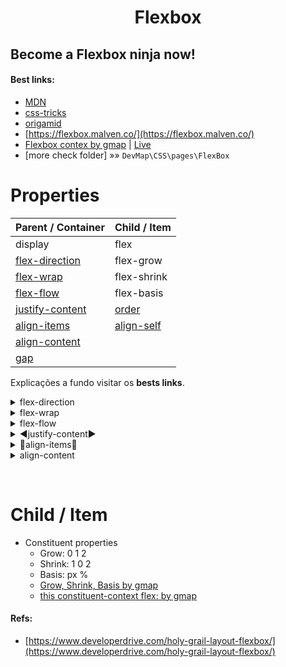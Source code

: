 <h1 align="center">Flexbox
</h1>

## Become a **Flexbox ninja** now!

#### Best links:

- [MDN](https://developer.mozilla.org/en-US/docs/Learn/CSS/CSS_layout/Flexbox)
- [css-tricks](https://css-tricks.com/snippets/css/a-guide-to-flexbox/)
- [origamid](https://origamid.com/projetos/flexbox-guia-completo/)
- [https://flexbox.malven.co/](https://flexbox.malven.co/)
- [Flexbox contex by gmap](./by_gmap/flexbox_contex.html) | [Live](https://geraldotech.github.io/DevMap/CSS/pages/Flexbox/by_gmap/flexbox_contex.html)
- [more check folder] »» `DevMap\CSS\pages\FlexBox`

# Properties

| Parent / Container                                      | Child / Item                                                              |
| ------------------------------------------------------- | ------------------------------------------------------------------------- |
| display                                                 | flex                                                                      |
| [flex-direction](#flexdire)                             | flex-grow                                                                 |
| [flex-wrap](#flexwrap)                                  | flex-shrink                                                               |
| [flex-flow](#flexflow)                                  | flex-basis                                                                |
| [justify-content](#justifycontent)                      | [order](https://developer.mozilla.org/en-US/docs/Web/CSS/order)           |
| [align-items](#alignitems)                              | [align-self](https://developer.mozilla.org/en-US/docs/Web/CSS/align-self) |
| [align-content](#aligncontent)                          |                                                                           |
| [gap](https://css-tricks.com/almanac/properties/g/gap/) |                                                                           |

Explicações a fundo visitar os **bests links**.

<details>
<summary> <a id="flexdire">flex-direction</a></summary>
<a href="https://developer.mozilla.org/en-US/docs/Web/CSS/CSS_flexible_box_layout/Basic_concepts_of_flexbox" target="_blank">Axis</a>
<ol>
<li>row ➡️default</li>
<li>row-reverse</li>
<li>column</li>
<li>column-reverse</li>
</ol>
</details>
<details>
<summary> <a id="flexwrap">flex-wrap</a></summary>
<p><strong>Considerar que:</strong>

wrap with width fixed: e.g `width: 800px` o wrap obviamente dont work por causa da largura fixa

container must be: `max-width` or sem width definida.

</p>
<ol>
<li>nowrap ➡️default</li>
<li>wrap</li>
<li>wrap-reverse</li>
</ol>
</details>
<details>
<summary> <a id="flexflow">flex-flow</a></summary>
<p>O flex-flow é um atalho para as propriedades flex-direction e flex-wrap. Você não verá muito o seu uso, pois geralmente quando mudamos o flex-direction para column, mantemos o padrão do flex-wrap que é nowrap.
E quando mudamos o flex-wrap para wrap, mantemos o padrão do flex-direction que é row.</p>

<ol>
<li>row nowrap</li>
<li>row wrap</li>
<li>column nowrap</li>
</ol>
</details>
<details>
<summary> <a id="justifycontent">◀️justify-content▶️</a></summary>
<ol>
<li>flex-start</li>
<li>flex-end</li>
<li>center</li>
<li>space-between</li>
<li>space-around</li>
</ol>
</details>
<!-- new details -->
<details>
<summary> <a id="alignitems">🔽align-items🔼</a></summary>
<ol>
<li>stretch ➡️default</li>
<li>flex-start</li>
<li>flex-end</li>
<li>center</li>
<li>baseline</li>
</ol>
</details>
<!-- new details -->
<details>
<summary> <a id="aligncontent">align-content</a></summary>
<p>align-content: works with flex-wrap: wrap;
sobrepoe o align-self <a href="https://www.w3schools.com/cssref/tryit.asp?filename=trycss3_align-content">REF</a> basicamente diz o alinhamento que deve ser quando o wrap acontecer, open <a href="https://geraldotech.github.io/DevMap/CSS/pages/Flexbox/by_gmap/flex_contex.html#aligncontent">this example</a> diminua a janela e observe.

</p>
<ol>
<li>stretch ➡️default</li>
<li>flex-start</li>
<li>flex-end</li>
<li>center</li>
<li>space-between</li>
<li>space-around</li>
</ol>
</details>

&nbsp;
&nbsp;
&nbsp;
&nbsp;

# Child / Item

- Constituent properties
  - Grow: 0 1 2
  - Shrink: 1 0 2
  - Basis: px %
  - [Grow, Shrink, Basis by gmap](https://geraldotech.github.io/DevMap/CSS/pages/Flexbox/flex_gsb.html)
  - [this constituent-context flex: by gmap](https://www.notion.so/geraldodev/flex-contex-4ef64b877ac84aba97bd731428be7b17)

#### Refs:

- [https://www.developerdrive.com/holy-grail-layout-flexbox/](https://www.developerdrive.com/holy-grail-layout-flexbox/)
